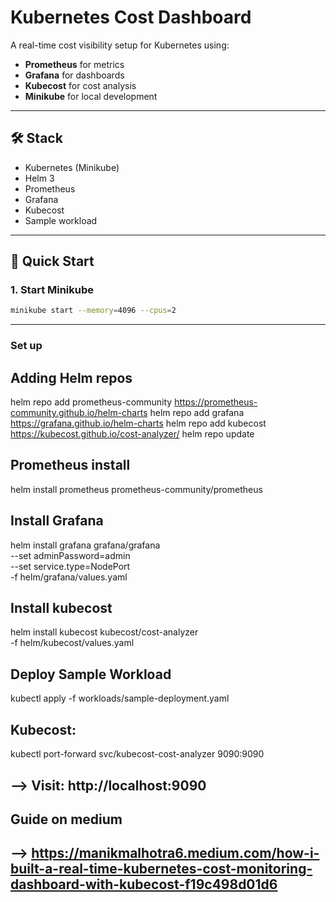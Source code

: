 # Kubernetes Cost Dashboard

A real-time cost visibility setup for Kubernetes using:

- **Prometheus** for metrics
- **Grafana** for dashboards
- **Kubecost** for cost analysis
- **Minikube** for local development

---

## 🛠 Stack

- Kubernetes (Minikube)
- Helm 3
- Prometheus
- Grafana
- Kubecost
- Sample workload

---

## 🚀 Quick Start

### 1. Start Minikube

```bash
minikube start --memory=4096 --cpus=2
```

---
### Set up

## Adding Helm repos

helm repo add prometheus-community https://prometheus-community.github.io/helm-charts
helm repo add grafana https://grafana.github.io/helm-charts
helm repo add kubecost https://kubecost.github.io/cost-analyzer/
helm repo update

## Prometheus install 

helm install prometheus prometheus-community/prometheus


## Install Grafana

helm install grafana grafana/grafana \
  --set adminPassword=admin \
  --set service.type=NodePort \
  -f helm/grafana/values.yaml

## Install kubecost

helm install kubecost kubecost/cost-analyzer \
  -f helm/kubecost/values.yaml


##  Deploy Sample Workload

kubectl apply -f workloads/sample-deployment.yaml


## Kubecost:

kubectl port-forward svc/kubecost-cost-analyzer 9090:9090
## --> Visit: http://localhost:9090


## Guide on medium 
## --> https://manikmalhotra6.medium.com/how-i-built-a-real-time-kubernetes-cost-monitoring-dashboard-with-kubecost-f19c498d01d6
